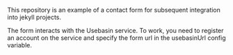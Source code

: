 
This repository is an example of a contact form for subsequent integration into jekyll projects.

The form interacts with the Usebasin service. To work, you need to register an account on the service and specify the form url in the usebasinUrl config variable.